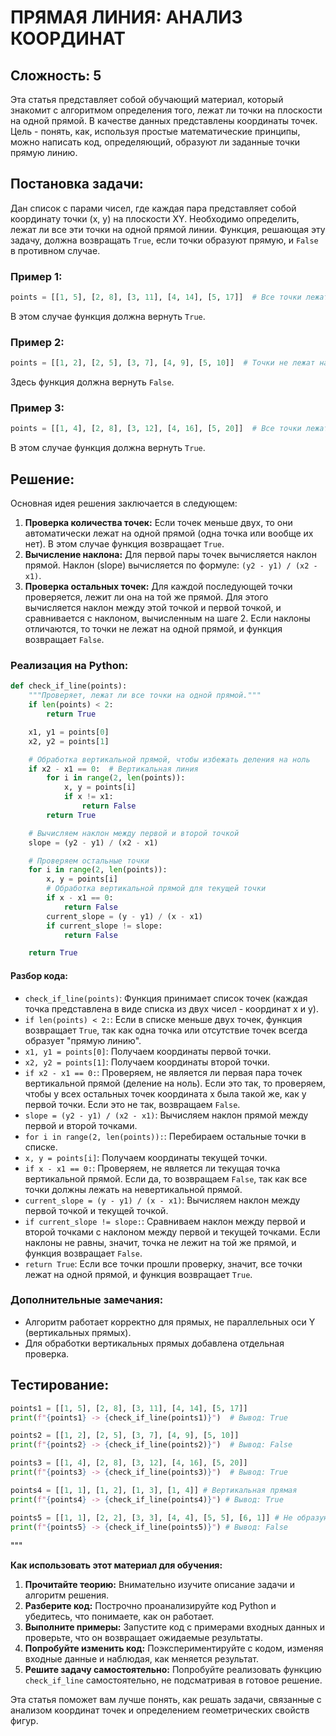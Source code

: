 ПРЯМАЯ ЛИНИЯ: АНАЛИЗ КООРДИНАТ
=================
Сложность: 5
-----------------
Эта статья представляет собой обучающий материал, который знакомит с алгоритмом определения того, 
лежат ли точки на плоскости на одной прямой. В качестве данных представлены координаты точек. 
Цель - понять, как, используя простые математические принципы, можно написать код, определяющий, 
образуют ли заданные точки прямую линию.

## **Постановка задачи:**

Дан список с парами чисел, где каждая пара представляет собой координату точки (x, y) на плоскости XY. Необходимо определить, лежат ли все эти точки на одной прямой линии. Функция, решающая эту задачу, должна возвращать `True`, если точки образуют прямую, и `False` в противном случае.

### **Пример 1:**

```python
points = [[1, 5], [2, 8], [3, 11], [4, 14], [5, 17]]  # Все точки лежат на прямой y = 3x + 2
```

В этом случае функция должна вернуть `True`.

### **Пример 2:**

```python
points = [[1, 2], [2, 5], [3, 7], [4, 9], [5, 10]]  # Точки не лежат на одной прямой
```

Здесь функция должна вернуть `False`.

### **Пример 3:**

```python
points = [[1, 4], [2, 8], [3, 12], [4, 16], [5, 20]]  # Все точки лежат на прямой y = 4x
```

В этом случае функция должна вернуть `True`.

## **Решение:**

Основная идея решения заключается в следующем:

1.  **Проверка количества точек:** Если точек меньше двух, то они автоматически лежат на одной прямой (одна точка или вообще их нет). В этом случае функция возвращает `True`.
2.  **Вычисление наклона:** Для первой пары точек вычисляется наклон прямой. Наклон (slope) вычисляется по формуле: `(y2 - y1) / (x2 - x1)`.
3.  **Проверка остальных точек:** Для каждой последующей точки проверяется, лежит ли она на той же прямой. Для этого вычисляется наклон между этой точкой и первой точкой, и сравнивается с наклоном, вычисленным на шаге 2. Если наклоны отличаются, то точки не лежат на одной прямой, и функция возвращает `False`.

### **Реализация на Python:**

```python
def check_if_line(points):
    """Проверяет, лежат ли все точки на одной прямой."""
    if len(points) < 2:
        return True

    x1, y1 = points[0]
    x2, y2 = points[1]

    # Обработка вертикальной прямой, чтобы избежать деления на ноль
    if x2 - x1 == 0:  # Вертикальная линия
        for i in range(2, len(points)):
            x, y = points[i]
            if x != x1:
                return False
        return True

    # Вычисляем наклон между первой и второй точкой
    slope = (y2 - y1) / (x2 - x1)

    # Проверяем остальные точки
    for i in range(2, len(points)):
        x, y = points[i]
        # Обработка вертикальной прямой для текущей точки
        if x - x1 == 0:
            return False
        current_slope = (y - y1) / (x - x1)
        if current_slope != slope:
            return False

    return True
```

#### **Разбор кода:**

*   `check_if_line(points)`: Функция принимает список точек (каждая точка представлена в виде списка из двух чисел - координат x и y).
*   `if len(points) < 2:`: Если в списке меньше двух точек, функция возвращает `True`, так как одна точка или отсутствие точек всегда образует "прямую линию".
*   `x1, y1 = points[0]`: Получаем координаты первой точки.
*   `x2, y2 = points[1]`: Получаем координаты второй точки.
*   `if x2 - x1 == 0:`: Проверяем, не является ли первая пара точек вертикальной прямой (деление на ноль). Если это так, то проверяем, чтобы у всех остальных точек координата x была такой же, как у первой точки. Если это не так, возвращаем `False`.
*   `slope = (y2 - y1) / (x2 - x1)`: Вычисляем наклон прямой между первой и второй точками.
*   `for i in range(2, len(points)):`: Перебираем остальные точки в списке.
*   `x, y = points[i]`: Получаем координаты текущей точки.
*   `if x - x1 == 0:`: Проверяем, не является ли текущая точка вертикальной прямой. Если да, то возвращаем `False`, так как все точки должны лежать на невертикальной прямой.
*   `current_slope = (y - y1) / (x - x1)`: Вычисляем наклон между первой точкой и текущей точкой.
*   `if current_slope != slope:`: Сравниваем наклон между первой и второй точками с наклоном между первой и текущей точками. Если наклоны не равны, значит, точка не лежит на той же прямой, и функция возвращает `False`.
*   `return True`: Если все точки прошли проверку, значит, все точки лежат на одной прямой, и функция возвращает `True`.

### **Дополнительные замечания:**

*   Алгоритм работает корректно для прямых, не параллельных оси Y (вертикальных прямых).
*   Для обработки вертикальных прямых добавлена отдельная проверка.

## **Тестирование:**

```python
points1 = [[1, 5], [2, 8], [3, 11], [4, 14], [5, 17]]
print(f"{points1} -> {check_if_line(points1)}")  # Вывод: True

points2 = [[1, 2], [2, 5], [3, 7], [4, 9], [5, 10]]
print(f"{points2} -> {check_if_line(points2)}")  # Вывод: False

points3 = [[1, 4], [2, 8], [3, 12], [4, 16], [5, 20]]
print(f"{points3} -> {check_if_line(points3)}")  # Вывод: True

points4 = [[1, 1], [1, 2], [1, 3], [1, 4]] # Вертикальная прямая
print(f"{points4} -> {check_if_line(points4)}") # Вывод: True

points5 = [[1, 1], [2, 2], [3, 3], [4, 4], [5, 5], [6, 1]] # Не образуют прямую
print(f"{points5} -> {check_if_line(points5)}") # Вывод: False
```
"""

**Как использовать этот материал для обучения:**

1.  **Прочитайте теорию:** Внимательно изучите описание задачи и алгоритм решения.
2.  **Разберите код:** Построчно проанализируйте код Python и убедитесь, что понимаете, как он работает.
3.  **Выполните примеры:** Запустите код с примерами входных данных и проверьте, что он возвращает ожидаемые результаты.
4.  **Попробуйте изменить код:** Поэкспериментируйте с кодом, изменяя входные данные и наблюдая, как меняется результат.
5.  **Решите задачу самостоятельно:** Попробуйте реализовать функцию `check_if_line` самостоятельно, не подсматривая в готовое решение.

Эта статья поможет вам лучше понять, как решать задачи, связанные с анализом координат точек и определением геометрических свойств фигур.
